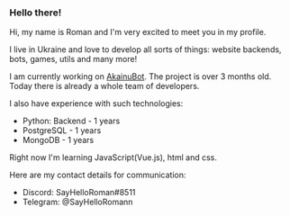 ### Hello there!

Hi, my name is Roman and I'm very excited to meet you in my profile.

I live in Ukraine and love to develop all sorts of things: website backends, bots, games, utils and many more!


I am currently working on [AkainuBot](https://sayhelloroman.github.io/AkainuWeb/). The project is over 3 months old.
Today there is already a whole team of developers.


I also have experience with such technologies:

- Python: Backend - 1 years
- PostgreSQL - 1 years
- MongoDB - 1 years

Right now I'm learning JavaScript(Vue.js), html and css.

Here are my contact details for communication:

- Discord: SayHelloRoman#8511
- Telegram: @SayHelloRomann